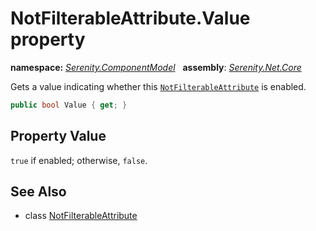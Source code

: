 # NotFilterableAttribute.Value property
**namespace:** *[Serenity.ComponentModel](../../README.md#serenity.componentmodel-namespace)*   **assembly**: *[Serenity.Net.Core](../../README.md)*

Gets a value indicating whether this [`NotFilterableAttribute`](../NotFilterableAttribute.md) is enabled.

```csharp
public bool Value { get; }
```

## Property Value

`true` if enabled; otherwise, `false`.

## See Also

* class [NotFilterableAttribute](../NotFilterableAttribute.md)